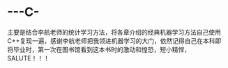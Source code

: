 # ---C-
主要是结合李航老师的统计学习方法，将各章介绍的经典机器学习方法自己使用C++复现一遍，感谢李航老师把我领进机器学习的大门，依然记得自己在本科即将毕业时，第一次在图书馆看到这本书时的激动和惶恐，短小精悍，SALUTE！！！
